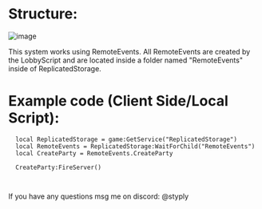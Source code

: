 
# Structure:

![image](https://github.com/STyPLy/Roblox/assets/87618871/118521ba-0e6a-43e0-9e3b-e850c7a2124f)


This system works using RemoteEvents. All RemoteEvents are created by the LobbyScript and are located inside a folder named "RemoteEvents" inside of ReplicatedStorage.

# Example code (Client Side/Local Script):
```
  local ReplicatedStorage = game:GetService("ReplicatedStorage")
  local RemoteEvents = ReplicatedStorage:WaitForChild("RemoteEvents")
  local CreateParty = RemoteEvents.CreateParty

  CreateParty:FireServer()

  
```

If you have any questions msg me on discord: @styply
